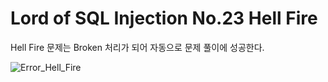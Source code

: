 # Lord of SQL Injection No.23 Hell Fire

Hell Fire 문제는 Broken 처리가 되어 자동으로 문제 풀이에 성공한다.

![Error_Hell_Fire](C:\Users\dsm2017\Desktop\재훈\Github\los_writeup\Image\los_no23_hell_fire_pass.PNG)
